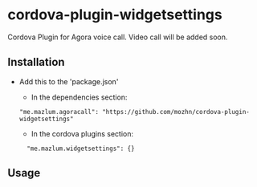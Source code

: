 # cordova-plugin-widgetsettings
Cordova Plugin for Agora voice call. Video call will be added soon.

## Installation

- Add this to the 'package.json'
  - In the dependencies section:
  ```
  "me.mazlum.agoracall": "https://github.com/mozhn/cordova-plugin-widgetsettings"
  ```

  - In the cordova plugins section:
  ```
    "me.mazlum.widgetsettings": {}
  ```

## Usage
